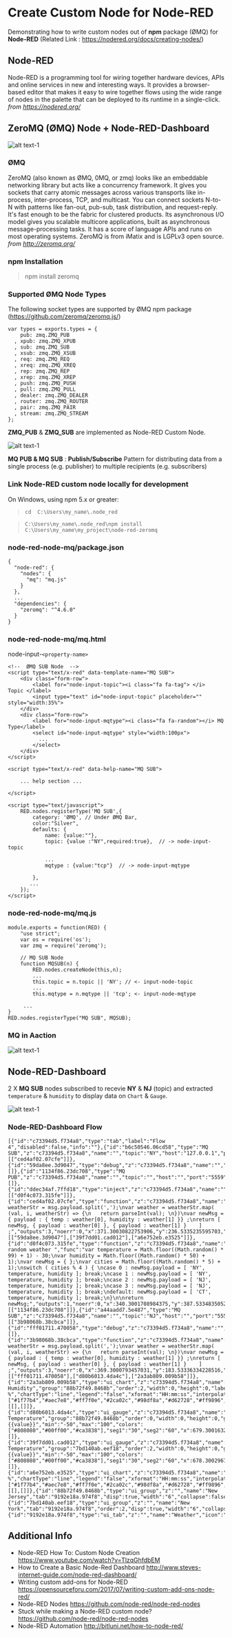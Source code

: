 # Create Custom Node for Node-RED

Demonstrating how to write custom nodes out of **npm** package (ØMQ) for **Node-RED** (Related Link :  https://nodered.org/docs/creating-nodes/)

## Node-RED 

Node-RED is a programming tool for wiring together hardware devices, APIs and online services in new and interesting ways. It provides a browser-based editor that makes it easy to wire together flows using the wide range of nodes in the palette that can be deployed to its runtime in a single-click. _from https://nodered.org/_

## ZeroMQ (ØMQ) Node + Node-RED-Dashboard

![alt text-1](https://github.com/phyunsj/node-red-custom-node/blob/master/node-red-dashboard-weather.gif "Node-RED-Dashboard Weather")

### ØMQ

ZeroMQ (also known as ØMQ, 0MQ, or zmq) looks like an embeddable networking library but acts like a concurrency framework. It gives you sockets that carry atomic messages across various transports like in-process, inter-process, TCP, and multicast. You can connect sockets N-to-N with patterns like fan-out, pub-sub, task distribution, and request-reply. It's fast enough to be the fabric for clustered products. Its asynchronous I/O model gives you scalable multicore applications, built as asynchronous message-processing tasks. It has a score of language APIs and runs on most operating systems. ZeroMQ is from iMatix and is LGPLv3 open source. _from http://zeromq.org/_

### npm Installation

> npm install zeromq

### Supported ØMQ Node Types 

The following socket types are supported by ØMQ npm package (https://github.com/zeromq/zeromq.js/) 

```
var types = exports.types = {
    pub: zmq.ZMQ_PUB
  , xpub: zmq.ZMQ_XPUB
  , sub: zmq.ZMQ_SUB
  , xsub: zmq.ZMQ_XSUB
  , req: zmq.ZMQ_REQ
  , xreq: zmq.ZMQ_XREQ
  , rep: zmq.ZMQ_REP
  , xrep: zmq.ZMQ_XREP
  , push: zmq.ZMQ_PUSH
  , pull: zmq.ZMQ_PULL
  , dealer: zmq.ZMQ_DEALER
  , router: zmq.ZMQ_ROUTER
  , pair: zmq.ZMQ_PAIR
  , stream: zmq.ZMQ_STREAM
};
```

**ZMQ_PUB** & **ZMQ_SUB** are implemented as Node-RED Custom Node.


![alt text-1](https://github.com/phyunsj/node-red-custom-node/blob/master/node-red-zeromq.png "Node-RED ZeroMQ Node")


**MQ PUB & MQ SUB** : **Publish/Subscribe** Pattern for distributing data from a single process (e.g. publisher) to multiple recipients (e.g. subscribers) 



### Link Node-RED custom node locally for development

On Windows, using npm 5.x or greater:

> `cd  C:\Users\my_name\.node_red`

> `C:\Users\my_name\.node_red\npm install C:\Users\my_name\my_project\node-red-zeromq`

### node-red-node-mq/package.json

```
{
  "node-red": {
    "nodes": {
      "mq": "mq.js"
    }
  },
  ...
  "dependencies": {
    "zeromq": "^4.6.0"
  }
}
```

### node-red-node-mq/mq.html

node-input-`<property-name>`

```
<!--  ØMQ SUB Node  -->
<script type="text/x-red" data-template-name="MQ SUB">
    <div class="form-row">
        <label for="node-input-topic"><i class="fa fa-tag"> </i>  Topic </label>
        <input type="text" id="node-input-topic" placeholder="" style="width:35%">
    </div>
    <div class="form-row">
        <label for="node-input-mqtype"><i class="fa fa-random"></i> MQ Type</label>
        <select id="node-input-mqtype" style="width:100px">
          ...
        </select>
    </div>
</script>

<script type="text/x-red" data-help-name="MQ SUB">
    
    ... help section ...
    
</script>

<script type="text/javascript">
    RED.nodes.registerType('MQ SUB',{
        category: 'ØMQ', // Under ØMQ Bar,
        color:"Silver",
        defaults: {
            name: {value:""},
            topic: {value :"NY",required:true},  // -> node-input-topic
            
            ... 
            mqtype : {value:"tcp"}  // -> node-input-mqtype

        },
       ... 
    });
</script>
```

### node-red-node-mq/mq.js

```
module.exports = function(RED) {
    "use strict";
    var os = require('os');
    var zmq = require('zeromq');

    // MQ SUB Node
    function MQSUB(n) {
        RED.nodes.createNode(this,n);
        ...
        this.topic = n.topic || 'NY'; // <- input-node-topic
        ...
        this.mqtype = n.mqtype || 'tcp'; <- input-node-mqtype
        
     ...
}
RED.nodes.registerType("MQ SUB", MQSUB);
```

### MQ in Aaction

![alt text-1](https://github.com/phyunsj/node-red-custom-node/blob/master/node-red-mq-config.gif "Node-RED-Dashboard MQ")


## Node-RED-Dashboard 

2 X **MQ SUB** nodes subscribed to recevie **NY** & **NJ** (topic) and extracted `temperature` & `humidity` to display data on `Chart` & `Gauge`.

![alt text-1](https://github.com/phyunsj/node-red-custom-node/blob/master/node-red-zeromq-dashboard.png "Node-RED-Dashboard ZeroMQ")

### Node-RED-Dashboard Flow

```
[{"id":"c73394d5.f734a8","type":"tab","label":"Flow 4","disabled":false,"info":""},{"id":"b6c50546.06cd58","type":"MQ SUB","z":"c73394d5.f734a8","name":"","topic":"NY","host":"127.0.0.1","port":"5559","ipcname":"","mqtype":"tcp","x":136.30007934570312,"y":235.60002517700195,"wires":[["ced4af02.07cfe"]]},{"id":"59da8ee.3d9047","type":"debug","z":"c73394d5.f734a8","name":"","active":true,"tosidebar":true,"console":false,"tostatus":false,"complete":"payload","x":666.3003005981445,"y":239.13354301452637,"wires":[]},{"id":"1134f86.23dc708","type":"MQ PUB","z":"c73394d5.f734a8","name":"","topic":"","host":"","port":"5559","ipcname":"","mqtype":"tcp","x":518.3003463745117,"y":476.60034942626953,"wires":[]},{"id":"ddec34af.7ffd18","type":"inject","z":"c73394d5.f734a8","name":"","topic":"","payload":"","payloadType":"date","repeat":"","crontab":"","once":true,"onceDelay":0.1,"x":186.30012130737305,"y":312.0667152404785,"wires":[["d0f4c073.315fe"]]},{"id":"ced4af02.07cfe","type":"function","z":"c73394d5.f734a8","name":"temp,humidity","func":"var weatherStr = msg.payload.split(',');\nvar weather = weatherStr.map( (val, i, weatherStr) => {\n   return parseInt(val); \n})\nvar newMsg = { payload : { temp : weather[0], humidity : weather[1] }} ;\nreturn [ newMsg, { payload : weather[0] }, { payload : weather[1] }    ] ;","outputs":3,"noerr":0,"x":371.30030822753906,"y":236.5335235595703,"wires":[["59da8ee.3d9047"],["39f7dd01.cad012"],["a6e752eb.e3525"]]},{"id":"d0f4c073.315fe","type":"function","z":"c73394d5.f734a8","name":"NJ,NY,CT random weather ","func":"var temperature = Math.floor((Math.random() * 99) + 1) - 30;\nvar humidity = Math.floor((Math.random() * 50) + 1);\nvar newMsg = { };\nvar cities = Math.floor((Math.random() * 5) + 1);\nswitch ( cities % 4 ) { \ncase 0 : newMsg.payload = [ 'NY', temperature, humidity ]; break;\ncase 1 : newMsg.payload = [ 'NY', temperature, humidity ]; break;\ncase 2 : newMsg.payload = [ 'NJ', temperature, humidity ]; break;\ncase 3 : newMsg.payload = [ 'NJ', temperature, humidity ]; break;\ndefault: newMsg.payload = [ 'CT', temperature, humidity ]; break;\n}\n\nreturn newMsg;","outputs":1,"noerr":0,"x":340.3001708984375,"y":387.533483505249,"wires":[["1134f86.23dc708"]]},{"id":"a44aadd7.5e487","type":"MQ SUB","z":"c73394d5.f734a8","name":"","topic":"NJ","host":"","port":"5559","ipcname":"","mqtype":"tcp","x":138.3000259399414,"y":184.60003852844238,"wires":[["3b98068b.38cbca"]]},{"id":"fff01711.470058","type":"debug","z":"c73394d5.f734a8","name":"","active":true,"tosidebar":true,"console":false,"tostatus":false,"complete":"false","x":661.3002319335938,"y":78.1333818435669,"wires":[]},{"id":"3b98068b.38cbca","type":"function","z":"c73394d5.f734a8","name":"temp,humidity","func":"var weatherStr = msg.payload.split(',');\nvar weather = weatherStr.map( (val, i, weatherStr) => {\n   return parseInt(val); \n})\nvar newMsg = { payload : { temp : weather[0], humidity : weather[1] }} ;\nreturn [ newMsg, { payload : weather[0] }, { payload : weather[1] }    ] ;","outputs":3,"noerr":0,"x":369.3000793457031,"y":183.53336334228516,"wires":[["fff01711.470058"],["d80b6013.4da4c"],["2a3ab809.009b58"]]},{"id":"2a3ab809.009b58","type":"ui_chart","z":"c73394d5.f734a8","name":"NJ Humidity","group":"88b72f49.8468b","order":2,"width":0,"height":0,"label":"Humidity %","chartType":"line","legend":"false","xformat":"HH:mm:ss","interpolate":"linear","nodata":"","dot":false,"ymin":"","ymax":"","removeOlder":"5","removeOlderPoints":"","removeOlderUnit":"60","cutout":0,"useOneColor":false,"colors":["#1f77b4","#aec7e8","#ff7f0e","#2ca02c","#98df8a","#d62728","#ff9896","#9467bd","#c5b0d5"],"useOldStyle":false,"x":665.3002967834473,"y":182.3333740234375,"wires":[[],[]]},{"id":"d80b6013.4da4c","type":"ui_gauge","z":"c73394d5.f734a8","name":"NJ Temperature","group":"88b72f49.8468b","order":0,"width":0,"height":0,"gtype":"gage","title":"Temperature","label":"F","format":"{{value}}","min":"-50","max":"100","colors":["#808080","#00ff00","#ca3838"],"seg1":"30","seg2":"60","x":679.300163269043,"y":132.33334732055664,"wires":[]},{"id":"39f7dd01.cad012","type":"ui_gauge","z":"c73394d5.f734a8","name":"NY Temperature","group":"7bd140ab.eef18","order":2,"width":0,"height":0,"gtype":"gage","title":"Temperature","label":"F","format":"{{value}}","min":"-50","max":"100","colors":["#808080","#00ff00","#ca3838"],"seg1":"30","seg2":"60","x":678.3002967834473,"y":294.0002450942993,"wires":[]},{"id":"a6e752eb.e3525","type":"ui_chart","z":"c73394d5.f734a8","name":"NYHumidity","group":"7bd140ab.eef18","order":1,"width":0,"height":0,"label":"Humidity %","chartType":"line","legend":"false","xformat":"HH:mm:ss","interpolate":"linear","nodata":"","dot":false,"ymin":"","ymax":"","removeOlder":"5","removeOlderPoints":"","removeOlderUnit":"60","cutout":0,"useOneColor":false,"colors":["#1f77b4","#aec7e8","#ff7f0e","#2ca02c","#98df8a","#d62728","#ff9896","#9467bd","#c5b0d5"],"useOldStyle":false,"x":676.3003005981445,"y":355.0002155303955,"wires":[[],[]]},{"id":"88b72f49.8468b","type":"ui_group","z":"","name":"New Jersey","tab":"9192e18a.974f8","disp":true,"width":"6","collapse":false},{"id":"7bd140ab.eef18","type":"ui_group","z":"","name":"New York","tab":"9192e18a.974f8","order":2,"disp":true,"width":"6","collapse":false},{"id":"9192e18a.974f8","type":"ui_tab","z":"","name":"Weather","icon":"dashboard","order":1}]
```

## Additional Info

- Node-RED How To: Custom Node Creation https://www.youtube.com/watch?v=TlzqGhfdbEM
- How to Create a Basic Node-Red Dashboard http://www.steves-internet-guide.com/node-red-dashboard/
- Writing custom add-ons for Node-RED https://opensourceforu.com/2017/07/writing-custom-add-ons-node-red/
- Node-RED Nodes https://github.com/node-red/node-red-nodes
- Stuck while making a Node-RED custom node? https://github.com/node-red/node-red-nodes
- Node-RED Automation http://bitluni.net/how-to-node-red/
